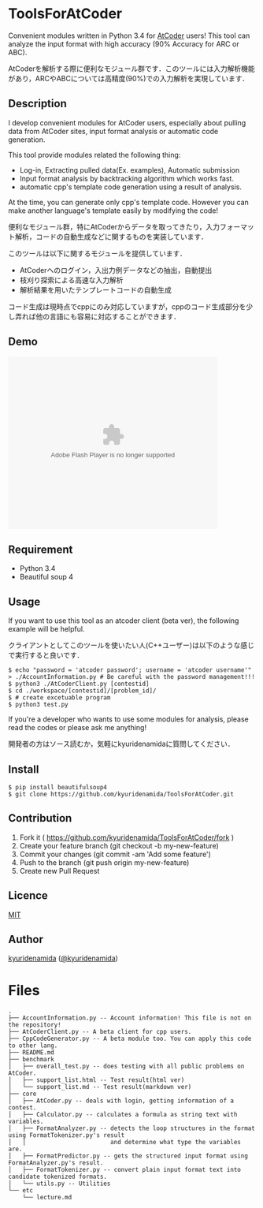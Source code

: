 ToolsForAtCoder
====

Convenient modules written in Python 3.4 for [AtCoder](http://atcoder.jp/) users!
This tool can analyze the input format with high accuracy (90% Accuracy for ARC or ABC).

AtCoderを解析する際に便利なモジュール群です．このツールには入力解析機能があり，ARCやABCについては高精度(90%)での入力解析を実現しています．

## Description

I develop convenient modules for AtCoder users, especially about pulling data from AtCoder sites, input format analysis or automatic code generation.

This tool provide modules related the following thing:

- Log-in, Extracting pulled data(Ex. examples), Automatic submission
- Input format analysis by backtracking algorithm which works fast.
- automatic cpp's template code generation using a result of analysis.

At the time, you can generate only cpp's template code.
However you can make another language's template easily by modifying the code!

便利なモジュール群，特にAtCoderからデータを取ってきたり，入力フォーマット解析，コードの自動生成などに関するものを実装しています．

このツールは以下に関するモジュールを提供しています．
- AtCoderへのログイン，入出力例データなどの抽出，自動提出
- 枝刈り探索による高速な入力解析
- 解析結果を用いたテンプレートコードの自動生成

コード生成は現時点でcppにのみ対応していますが，cppのコード生成部分を少し弄れば他の言語にも容易に対応することができます．

## Demo
<object width="425" height="350">
  <param name="movie" value="http://www.youtube.com/user/wwwLoveWatercom?v=Ee3EWs_xHG8" />
  <param name="wmode" value="transparent" />
  <embed src="http://www.youtube.com/user/wwwLoveWatercom?v=Ee3EWs_xHG8"
         type="application/x-shockwave-flash"
         wmode="transparent" width="425" height="350" />
</object>

## Requirement

- Python 3.4
- Beautiful soup 4

## Usage


If you want to use this tool as an atcoder client (beta ver), the following example will be helpful. 

クライアントとしてこのツールを使いたい人(C++ユーザー)は以下のような感じで実行すると良いです．

```
$ echo "password = 'atcoder password'; username = 'atcoder username'" > ./AccountInformation.py # Be careful with the password management!!!
$ python3 ./AtCoderClient.py [contestid]
$ cd ./workspace/[contestid]/[problem_id]/
$ # create excetuable program
$ python3 test.py
```

If you're a developer who wants to use some modules for analysis, please read the codes or please ask me anything!

開発者の方はソース読むか，気軽にkyuridenamidaに質問してください．

## Install

```
$ pip install beautifulsoup4
$ git clone https://github.com/kyuridenamida/ToolsForAtCoder.git
```

## Contribution

1. Fork it ( https://github.com/kyuridenamida/ToolsForAtCoder/fork )
2. Create your feature branch (git checkout -b my-new-feature)
3. Commit your changes (git commit -am 'Add some feature')
4. Push to the branch (git push origin my-new-feature)
5. Create new Pull Request


## Licence

[MIT](https://github.com/kyuridenamida/ToolsForAtCoder/blob/master/LICENCE)

## Author

[kyuridenamida](https://github.com/kyuridenamida) ([@kyuridenamida](https://twitter.com/kyuridenamida))

# Files

```
.
├── AccountInformation.py -- Account information! This file is not on the repository!
├── AtCoderClient.py -- A beta client for cpp users.
├── CppCodeGenerator.py -- A beta module too. You can apply this code to other lang.
├── README.md 
├── benchmark
│   ├── overall_test.py -- does testing with all public problems on AtCoder. 
│   ├── support_list.html -- Test result(html ver)
│   └── support_list.md -- Test result(markdown ver)
├── core 
│   ├── AtCoder.py -- deals with login, getting information of a contest.
│   ├── Calculator.py -- calculates a formula as string text with variables.
│   ├── FormatAnalyzer.py -- detects the loop structures in the format using FormatTokenizer.py's result 
│   │                        and determine what type the variables are.
│   ├── FormatPredictor.py -- gets the structured input format using FormatAnalyzer.py's result.
│   ├── FormatTokenizer.py -- convert plain input format text into candidate tokenized formats.
│   └── utils.py -- Utilities
└── etc
    └── lecture.md
```
